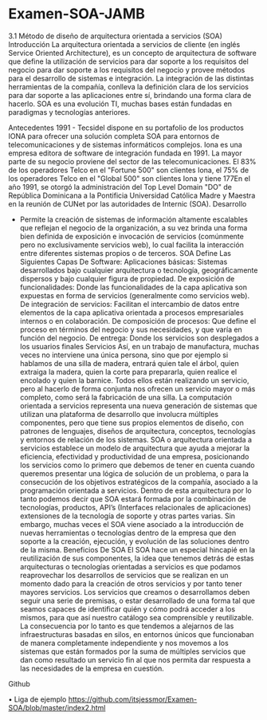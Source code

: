 # Examen-SOA-JAMB
3.1 Método de diseño de arquitectura orientada a servicios (SOA)
Introducción
La arquitectura orientada a servicios de cliente (en inglés Service Oriented Architecture), es un concepto de arquitectura de software que define la utilización de servicios para dar soporte a los requisitos del negocio para dar soporte a los requisitos del negocio y provee métodos para el desarrollo de sistemas e integración.
La integración de las distintas herramientas de la compañía, conlleva la definición clara de los servicios para dar soporte a las aplicaciones entre sí, brindando una forma clara de hacerlo.
SOA es una evolución TI, muchas bases están fundadas en paradigmas y tecnologías anteriores. 

Antecedentes 
1991 - Tecsidel dispone en su portafolio de los productos IONA para ofrecer una solución completa SOA para   entornos   de   telecomunicaciones   y   de   sistemas   informáticos complejos. Iona es una empresa editora de software de integración fundada en 1991. La mayor parte de su negocio proviene del sector de las telecomunicaciones. El 83% de los operadores Telco en el "Fortune 500" son clientes Iona, el 75% de los operadores Telco en el "Global 500" son clientes Iona y tiene 177En el año 1991, se otorgó la administración del Top Level Domain "DO" de República Dominicana a la Pontificia Universidad Católica Madre y Maestra en la reunión de CUNet por las autoridades de Internic (SOA).
Desarrollo
- Permite la creación de sistemas de información altamente escalables que reflejan el negocio de la organización, a su vez brinda una forma bien definida de exposición e invocación de servicios (comúnmente pero no exclusivamente servicios web), lo cual facilita la interacción entre diferentes sistemas propios o de terceros.
SOA Define Las Siguientes Capas De Software:
Aplicaciones básicas: Sistemas desarrollados bajo cualquier arquitectura o tecnología, geográficamente dispersos y bajo cualquier figura de propiedad.
De exposición de funcionalidades: Donde las funcionalidades de la capa aplicativa son expuestas en forma de servicios (generalmente como servicios web).
De integración de servicios: Facilitan el intercambio de datos entre elementos de la capa aplicativa orientada a procesos empresariales internos o en colaboración.
De composición de procesos: Que define el proceso en términos del negocio y sus necesidades, y que varía en función del negocio.
De entrega: Donde los servicios son desplegados a los usuarios finales
Servicios
Así, en un trabajo de manufactura, muchas veces no interviene una única persona, sino que por ejemplo si hablamos de una silla de madera, entrará quien tale el árbol, quien extraiga la madera, quien la corte para prepararla, quien realice el encolado y quien la barnice. Todos ellos están realizando un servicio, pero al hacerlo de forma conjunta nos ofrecen un servicio mayor o más completo, como será la fabricación de una silla.
La computación orientada a servicios representa una nueva generación de sistemas que utilizan una plataforma de desarrollo que involucra múltiples componentes, pero que tiene sus propios elementos de diseño, con patrones de lenguajes, diseños de arquitectura, conceptos, tecnologías y entornos de relación de los sistemas.
SOA o arquitectura orientada a servicios establece un modelo de arquitectura que ayuda a mejorar la eficiencia, efectividad y productividad de una empresa, posicionando los servicios como lo primero que debemos de tener en cuenta cuando queremos presentar una lógica de solución de un problema, o para la consecución de los objetivos estratégicos de la compañía, asociado a la programación orientada a servicios.
Dentro de esta arquitectura por lo tanto podemos decir que SOA estará formada por la combinación de tecnologías, productos, API’s (Interfaces relacionales de aplicaciones) extensiones de la tecnología de soporte y otras partes varias.
Sin embargo, muchas veces el SOA viene asociado a la introducción de nuevas herramientas o tecnologías dentro de la empresa que den soporte a la creación, ejecución, y evolución de las soluciones dentro de la misma.
Beneficios De SOA
El SOA hace un especial hincapié en la reutilización de sus componentes, la idea que tenemos detrás de estas arquitecturas o tecnologías orientadas a servicios es que podamos reaprovechar los desarrollos de servicios que se realizan en un momento dado para la creación de otros servicios y por tanto tener mayores servicios.
Los servicios que creamos o desarrollamos deben seguir una serie de premisas, o estar desarrollado de una forma tal que seamos capaces de identificar quién y cómo podrá acceder a los mismos, para que así nuestro catálogo sea comprensible y reutilizable.
La consecuencia por lo tanto es que tendemos a alejarnos de las infraestructuras basadas en silos, en entornos únicos que funcionaban de manera completamente independiente y nos movemos a los sistemas que están formados por la suma de múltiples servicios que dan como resultado un servicio fin al que nos permita dar respuesta a las necesidades de la empresa en cuestión.


Github 

•	Liga de ejemplo 
https://github.com/itsjessmor/Examen-SOA/blob/master/index2.html
